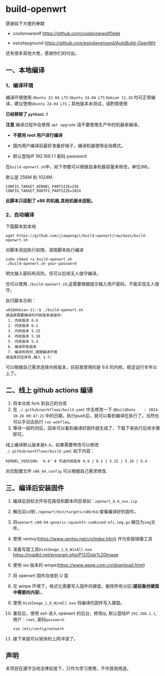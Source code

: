 # build-openwrt


感谢如下大佬的奉献



- coolsnowwolf      https://github.com/coolsnowwolf/lede

- esirplayground    https://github.com/esirplayground/AutoBuild-OpenWrt

    

还有很多其他大佬，感谢你们的付出。



## 一、本地编译

### 1、编译环境

编译环境使用 `Ubuntu 22.04 LTS` `Ubuntu 24.04 LTS`  `Debian 11.10` 均可正常编译，建议使用`Ubuntu 24.04 LTS`；其他版本未测试，请酌情使用

**已经移除了 `python2.7`**

**注意** 编译过程中会使用 `apt upgrade` 请不要使用生产中的机器来编译。



- **不要用 root 用户进行编译**

- 国内用户编译前最好准备好梯子，编译机器使用全局模式。

- 默认登陆IP 192.168.1.1 密码 password



在`build-openwrt.sh`中，如下参数可以根据自身机器容量来修改，单位(M)。

默认是 256M 和 1024M.

```
CONFIG_TARGET_KERNEL_PARTSIZE=256
CONFIG_TARGET_ROOTFS_PARTSIZE=1024
```



**此脚本只适配了 x86 的机器,其他机器未适配。**



### 2、自动编译

下载脚本到本地

```shell
wget https://github.com/jiaopengzi/build-openwrt/raw/main/build-openwrt.sh
```



对脚本添加执行权限，调用脚本执行编译

```shell
sudo chmod +x build-openwrt.sh
./build-openwrt.sh your-password
```



明文输入密码有风险，但可以后续无人值守编译。



也可以使用`./build-openwrt.sh`,这需要根据提示输入用户密码，不能实现无人值守。



执行脚本示例：

```shell
u01@debian-11:~$ ./build-openwrt.sh 
请选择需要编译的内核版本或操作:
 1. 内核版本 6.6
 2. 内核版本 6.1
 3. 内核版本 5.15
 4. 内核版本 5.10
 5. 内核版本 5.4
 6. 编译所有版本
 7. 编译失败时,清理编译环境
请选择对应序号,输入 1-7:
```



可以根据自己需求选择内核版本，目前我使用的是 6.6 的内核，稳定运行半年以上了。



## 二、线上 github actions 编译

1. 将本仓库 fork 到自己的仓库
2. 在 `./.github/workflows/build.yaml` 中去修改一下 `@BuildDate    : 2024-10-26 09:47:21` 中的日期，执行push后，就可以看到编译在执行了。当然也可以手动去执行 `run wokflow`。
3. 等待一段时间后，回来可以看到编译好固件就生成了，下载下来执行后续步骤即可。



线上编译默认版本是`6.6`，如果需要修改可以修改 `./.github/workflows/build.yaml` 如下内容：

```
KERNEL_VERSION: '6.6' # 可选内核版本 6.6 | 6.1 | 5.15 | 5.10 | 5.4
```

对应配置文件 `x86_64.config` 可以根据自己需求修改.


## 三、编译后安装固件

1. 编译后目标文件存在路径和脚本同目录如：`openwrt_6.6_xxx.zip`

2. 解压后cd到`./openwrt/bin/targets/x86/64/`查看编译好的固件。

3. 将`openwrt-x86-64-generic-squashfs-combined-efi.img.gz` 解压为`img`文件。

4. 使用 ventoy(https://www.ventoy.net/cn/index.html) 作为安装镜像工具

5. 准备写盘工具`DiskImage_1_6_WinAll.exe` https://roadkil.net/program.php/P12/Disk%20Image

6. 使用 iso 版本的 winpe(https://www.wepe.com.cn/download.html)

7. 将 openwrt 固件存放到 U 盘

8. 在 winpe 环境下，格式化需要写入固件的硬盘，删除所有分区(**提前备份硬盘中需要的内容**)。

9. 使用 `DiskImage_1_6_WinAll.exe` 将编译的固件写入硬盘。

10. 重启后，使用 ssh 进入 openwrt 的后台，修改ip, 默认登陆IP `192.168.1.1`, 用户：`root`, 密码`password`.

    ```shell
    vim /etc/config/network
    ```

11. 接下来就可以愉快的上网冲浪了。



## 声明

本项目在遵守当地法律前提下，只作为学习使用，不作其他用途。
